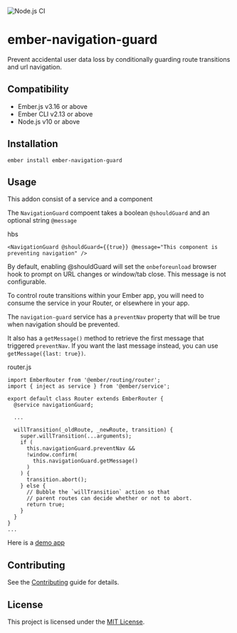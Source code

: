 ![Node.js CI](https://github.com/boydkr/ember-navigation-guard/workflows/Node.js%20CI/badge.svg)

ember-navigation-guard
==============================================================================

Prevent accidental user data loss by conditionally guarding route transitions and url navigation.


Compatibility
------------------------------------------------------------------------------

* Ember.js v3.16 or above
* Ember CLI v2.13 or above
* Node.js v10 or above


Installation
------------------------------------------------------------------------------

```
ember install ember-navigation-guard
```


Usage
------------------------------------------------------------------------------

This addon consist of a service and a component

The `NavigationGuard` compoent takes a boolean `@shouldGuard` and an optional string `@message`

hbs
```
<NavigationGuard @shouldGuard={{true}} @message="This component is preventing navigation" />
```

By default, enabling @shouldGuard will set the `onbeforeunload` browser hook to prompt on URL changes or window/tab close.  This message is not configurable.

To control route transitions within your Ember app, you will need to consume the service in your Router, or elsewhere in your app.

The `navigation-guard` service has a `preventNav` property that will be true when navigation should be prevented.

It also has a `getMessage()` method to retrieve the first message that triggered `preventNav`.  If you want the last message instead, you can use `getMessage({last: true})`.

router.js
```
import EmberRouter from '@ember/routing/router';
import { inject as service } from '@ember/service';

export default class Router extends EmberRouter {
  @service navigationGuard;

  ...

  willTransition(_oldRoute, _newRoute, transition) {
    super.willTransition(...arguments);
    if (
      this.navigationGuard.preventNav &&
      !window.confirm(
        this.navigationGuard.getMessage()
      )
    ) {
      transition.abort();
    } else {
      // Bubble the `willTransition` action so that
      // parent routes can decide whether or not to abort.
      return true;
    }
  }
}
...
```

Here is a [demo app](https://boydkr.github.io/ember-navigation-guard/)


Contributing
------------------------------------------------------------------------------

See the [Contributing](CONTRIBUTING.md) guide for details.


License
------------------------------------------------------------------------------

This project is licensed under the [MIT License](LICENSE.md).
